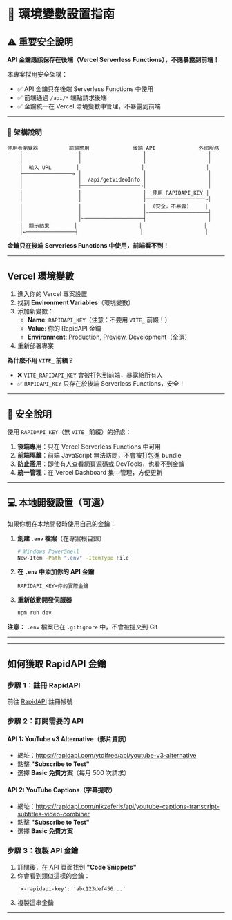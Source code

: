 # 🔑 環境變數設置指南

## ⚠️ 重要安全說明

**API 金鑰應該保存在後端（Vercel Serverless Functions），不應暴露到前端！**

本專案採用安全架構：
- ✅ API 金鑰只在後端 Serverless Functions 中使用
- ✅ 前端通過 `/api/*` 端點請求後端
- ✅ 金鑰統一在 Vercel 環境變數中管理，不暴露到前端

---

### 🎯 架構說明

```
使用者瀏覽器          前端應用              後端 API              外部服務
    │                  │                    │                    │
    │                  │                    │                    │
    │  輸入 URL        │                    │                    │
    ├────────────────→ │                    │                    │
    │                  │  /api/getVideoInfo │                    │
    │                  ├───────────────────→│                    │
    │                  │                    │  使用 RAPIDAPI_KEY │
    │                  │                    ├───────────────────→│
    │                  │                    │  (安全，不暴露)     │
    │                  │                    │←───────────────────┤
    │                  │←───────────────────┤                    │
    │  顯示結果        │                    │                    │
    │←────────────────┤                    │                    │
```

**金鑰只在後端 Serverless Functions 中使用，前端看不到！**

---

## Vercel 環境變數

1. 進入你的 Vercel 專案設置
2. 找到 **Environment Variables**（環境變數）
3. 添加新變數：
   - **Name**: `RAPIDAPI_KEY`（注意：不要用 `VITE_` 前綴！）
   - **Value**: 你的 RapidAPI 金鑰
   - **Environment**: Production, Preview, Development（全選）
4. 重新部署專案

**為什麼不用 `VITE_` 前綴？**
- ❌ `VITE_RAPIDAPI_KEY` 會被打包到前端，暴露給所有人
- ✅ `RAPIDAPI_KEY` 只存在於後端 Serverless Functions，安全！

---

## 🔐 安全說明

使用 `RAPIDAPI_KEY`（無 `VITE_` 前綴）的好處：

1. **後端專用**：只在 Vercel Serverless Functions 中可用
2. **前端隔離**：前端 JavaScript 無法訪問，不會被打包進 bundle
3. **防止濫用**：即使有人查看網頁源碼或 DevTools，也看不到金鑰
4. **統一管理**：在 Vercel Dashboard 集中管理，方便更新

---

## 💻 本地開發設置（可選）

如果你想在本地開發時使用自己的金鑰：

1. **創建 `.env` 檔案**（在專案根目錄）
   ```bash
   # Windows PowerShell
   New-Item -Path ".env" -ItemType File
   ```

2. **在 `.env` 中添加你的 API 金鑰**
   ```env
   RAPIDAPI_KEY=你的實際金鑰
   ```

3. **重新啟動開發伺服器**
   ```bash
   npm run dev
   ```

**注意：** `.env` 檔案已在 `.gitignore` 中，不會被提交到 Git

---

---

## 如何獲取 RapidAPI 金鑰

### 步驟 1：註冊 RapidAPI
前往 [RapidAPI](https://rapidapi.com/) 註冊帳號

### 步驟 2：訂閱需要的 API

#### API 1: YouTube v3 Alternative（影片資訊）
- 網址：https://rapidapi.com/ytdlfree/api/youtube-v3-alternative
- 點擊 **"Subscribe to Test"**
- 選擇 **Basic 免費方案**（每月 500 次請求）

#### API 2: YouTube Captions（字幕提取）
- 網址：https://rapidapi.com/nikzeferis/api/youtube-captions-transcript-subtitles-video-combiner
- 點擊 **"Subscribe to Test"**
- 選擇 **Basic 免費方案**

### 步驟 3：複製 API 金鑰
1. 訂閱後，在 API 頁面找到 **"Code Snippets"**
2. 你會看到類似這樣的金鑰：
   ```
   'x-rapidapi-key': 'abc123def456...'
   ```
3. 複製這串金鑰

---



